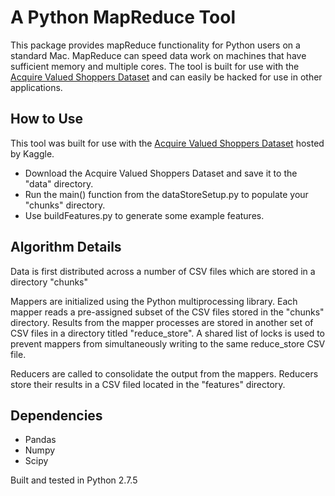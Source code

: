 
A Python MapReduce Tool
=======================

This package provides mapReduce functionality for Python users on a standard Mac.
MapReduce can speed data work on machines that have sufficient memory and multiple cores.
The tool is built for use with the [Acquire Valued Shoppers Dataset](https://www.kaggle.com/c/acquire-valued-shoppers-challenge)
and can easily be hacked for use in other applications.

How to Use
----------

This tool was built for use with the
[Acquire Valued Shoppers Dataset](https://www.kaggle.com/c/acquire-valued-shoppers-challenge)
hosted by Kaggle.

* Download the Acquire Valued Shoppers Dataset and save it to the "data" directory.
* Run the main() function from the dataStoreSetup.py to populate your "chunks" directory.
* Use buildFeatures.py to generate some example features.

Algorithm Details
-----------------

Data is first distributed across a number of CSV files which are stored in a
directory "chunks"

Mappers are initialized using the Python multiprocessing library.  Each mapper reads
a pre-assigned subset of the CSV files stored in the "chunks" directory.
Results from the mapper processes are stored in another set of CSV files in
a directory titled "reduce_store".  A shared list of locks is used to prevent
mappers from simultaneously writing to the same reduce_store CSV file.

Reducers are called to consolidate the output from the mappers.
Reducers store their results in a CSV filed located in the "features" directory.


Dependencies
------------
* Pandas
* Numpy
* Scipy


Built and tested in Python 2.7.5

